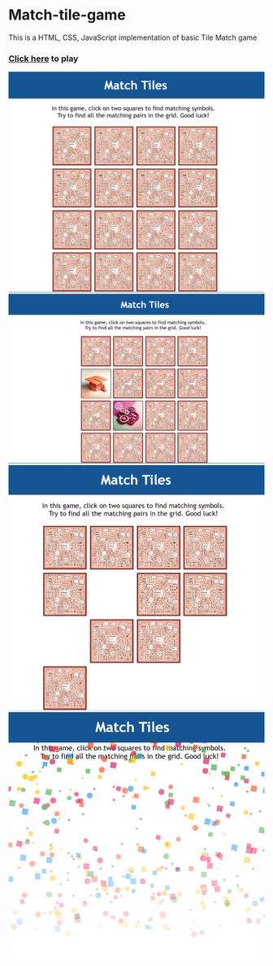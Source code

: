 # Match-tile-game

This is a HTML, CSS, JavaScript implementation of basic Tile Match game 
### <a href = "https://asmitaagarwal4.github.io/Match-tile-game/"> Click here</a> to play
<img src = "images/start.png" alt = "game preview" /> 
<img src = "images/unmatch.png" alt = "game preview" /> 
<img src = "images/match.png" alt = "game preview" /> 
<img src = "images/win.png" alt = "game preview" />
